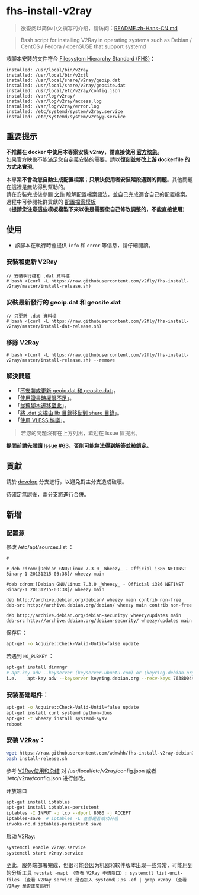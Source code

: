 ﻿# fhs-install-v2ray

> 欲查阅以简体中文撰写的介绍，请访问：[README.zh-Hans-CN.md](README.zh-Hans-CN.md)

> Bash script for installing V2Ray in operating systems such as Debian / CentOS / Fedora / openSUSE that support systemd

該腳本安裝的文件符合 [Filesystem Hierarchy Standard (FHS)](https://en.wikipedia.org/wiki/Filesystem_Hierarchy_Standard)：

```
installed: /usr/local/bin/v2ray
installed: /usr/local/bin/v2ctl
installed: /usr/local/share/v2ray/geoip.dat
installed: /usr/local/share/v2ray/geosite.dat
installed: /usr/local/etc/v2ray/config.json
installed: /var/log/v2ray/
installed: /var/log/v2ray/access.log
installed: /var/log/v2ray/error.log
installed: /etc/systemd/system/v2ray.service
installed: /etc/systemd/system/v2ray@.service
```

## 重要提示

**不推薦在 docker 中使用本專案安裝 v2ray，請直接使用 [官方映象](https://github.com/v2fly/docker)。**  
如果官方映象不能滿足您自定義安裝的需要，請以**復刻並修改上游 dockerfile 的方式來實現**。  

本專案**不會為您自動生成配置檔案**；**只解決使用者安裝階段遇到的問題**。其他問題在這裡是無法得到幫助的。  
請在安裝完成後參閱 [文件](https://www.v2fly.org/) 瞭解配置檔案語法，並自己完成適合自己的配置檔案。過程中可參閱社群貢獻的 [配置檔案模板](https://github.com/v2fly/v2ray-examples)  
（**提請您注意這些模板複製下來以後是需要您自己修改調整的，不能直接使用**）

## 使用

* 該腳本在執行時會提供 `info` 和 `error` 等信息，請仔細閱讀。

### 安裝和更新 V2Ray

```
// 安裝執行檔和 .dat 資料檔
# bash <(curl -L https://raw.githubusercontent.com/v2fly/fhs-install-v2ray/master/install-release.sh)
```

### 安裝最新發行的 geoip.dat 和 geosite.dat

```
// 只更新 .dat 資料檔
# bash <(curl -L https://raw.githubusercontent.com/v2fly/fhs-install-v2ray/master/install-dat-release.sh)
```

### 移除 V2Ray

```
# bash <(curl -L https://raw.githubusercontent.com/v2fly/fhs-install-v2ray/master/install-release.sh) --remove
```

### 解決問題

* 「[不安裝或更新 geoip.dat 和 geosite.dat](https://github.com/v2fly/fhs-install-v2ray/wiki/Do-not-install-or-update-geoip.dat-and-geosite.dat)」。
* 「[使用證書時權限不足](https://github.com/v2fly/fhs-install-v2ray/wiki/Insufficient-permissions-when-using-certificates)」。
* 「[從舊腳本遷移至此](https://github.com/v2fly/fhs-install-v2ray/wiki/Migrate-from-the-old-script-to-this)」。
* 「[將 .dat 文檔由 lib 目錄移動到 share 目錄](https://github.com/v2fly/fhs-install-v2ray/wiki/Move-.dat-files-from-lib-directory-to-share-directory)」。
* 「[使用 VLESS 協議](https://github.com/v2fly/fhs-install-v2ray/wiki/To-use-the-VLESS-protocol)」。

> 若您的問題沒有在上方列出，歡迎在 Issue 區提出。

**提問前請先閱讀 [Issue #63](https://github.com/v2fly/fhs-install-v2ray/issues/63)，否則可能無法得到解答並被鎖定。**

## 貢獻

請於 [develop](https://github.com/v2fly/fhs-install-v2ray/tree/develop) 分支進行，以避免對主分支造成破壞。

待確定無誤後，兩分支將進行合併。

## 新增
### 配置源
修改 /etc/apt/sources.list ：
```
#

# deb cdrom:[Debian GNU/Linux 7.3.0 _Wheezy_ - Official i386 NETINST Binary-1 20131215-03:38]/ wheezy main

#deb cdrom:[Debian GNU/Linux 7.3.0 _Wheezy_ - Official i386 NETINST Binary-1 20131215-03:38]/ wheezy main

deb http://archive.debian.org/debian/ wheezy main contrib non-free
deb-src http://archive.debian.org/debian/ wheezy main contrib non-free

deb http://archive.debian.org/debian-security/ wheezy/updates main
deb-src http://archive.debian.org/debian-security/ wheezy/updates main
```

保存后：
```bash
apt-get -o Acquire::Check-Valid-Until=false update
```
若遇到 `NO_PUBKEY` ：
```bash
apt-get install dirmngr
# apt-key adv --keyserver (keyserver.ubuntu.com) or (keyring.debian.org) --recv-keys ${KEY}
i.e.    apt-key adv --keyserver keyring.debian.org --recv-keys 7638D0442B90D010
```

### 安装基础组件：
```bash
apt-get -o Acquire::Check-Valid-Until=false update
apt-get install curl systemd python-dbus
apt-get -t wheezy install systemd-sysv
reboot
```

### 安装 V2Ray：
```bash
wget https://raw.githubusercontent.com/wdmwhh/fhs-install-v2ray-debian7/master/install-release.sh
bash install-release.sh
```

参考 [V2Ray使用和总结](http://einverne.github.io/post/2018/01/v2ray.html) 对 /usr/local/etc/v2ray/config.json 或者 l/etc/v2ray/config.json 进行修改。

开放端口
```bash
apt-get install iptables
apt-get install iptables-persistent
iptables -I INPUT -p tcp --dport 8080 -j ACCEPT
iptables-save  # iptables -L 查看是否成功开启
invoke-rc.d iptables-persistent save
```

启动 V2Ray:
```bash
systemctl enable v2ray.service
systemctl start v2ray.service
```

至此，服务端部署完成，但很可能会因为机器和软件版本出现一些异常，可能用到的分析工具 `netstat -napt （查看 V2Ray 申请端口）; systemctl list-unit-files （查看 V2Ray service 是否加入 systemd）；ps -ef | grep v2ray （查看 V2Ray 是否正常运行）`

